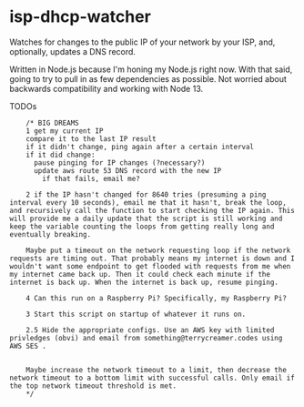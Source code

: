 # isp-dhcp-watcher
Watches for changes to the public IP of your network by your ISP, and, optionally, updates a DNS record. 

Written in Node.js because I'm honing my Node.js right now. With that said, going to try to pull in as few dependencies as possible. Not worried about backwards compatibility and working with Node 13.


TODOs

        /* BIG DREAMS
        1 get my current IP
        compare it to the last IP result 
        if it didn't change, ping again after a certain interval
        if it did change: 
          pause pinging for IP changes (?necessary?)
          update aws route 53 DNS record with the new IP
            if that fails, email me?
        
        2 if the IP hasn't changed for 8640 tries (presuming a ping interval every 10 seconds), email me that it hasn't, break the loop, and recursively call the function to start checking the IP again. This will provide me a daily update that the script is still working and keep the variable counting the loops from getting really long and eventually breaking. 

        Maybe put a timeout on the network requesting loop if the network requests are timing out. That probably means my internet is down and I wouldn't want some endpoint to get flooded with requests from me when my internet came back up. Then it could check each minute if the internet is back up. When the internet is back up, resume pinging. 

        4 Can this run on a Raspberry Pi? Specifically, my Raspberry Pi? 

        3 Start this script on startup of whatever it runs on. 

        2.5 Hide the appropriate configs. Use an AWS key with limited privledges (obvi) and email from something@terrycreamer.codes using AWS SES .
        

        Maybe increase the network timeout to a limit, then decrease the network timeout to a bottom limit with successful calls. Only email if the top network timeout threshold is met. 
        */